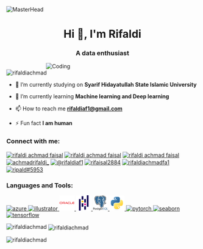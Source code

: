 ![MasterHead](https://www.sanctionscanner.com/Content/Blog/07012022_111541122051In.jpg)
<h1 align="center">Hi 👋, I'm Rifaldi</h1>
<h3 align="center">A data enthusiast</h3>
<img align="right" alt="Coding" width="400" src="https://i.pinimg.com/originals/e4/26/70/e426702edf874b181aced1e2fa5c6cde.gif">

<p align="left"> <img src="https://komarev.com/ghpvc/?username=rifaldiachmad&label=Profile%20views&color=0e75b6&style=flat" alt="rifaldiachmad" /> </p>

- 🔭 I’m currently studying on **Syarif Hidayatullah State Islamic University**

- 🌱 I’m currently learning **Machine learning and Deep learning**

- 📫 How to reach me **rifaldiaf1@gmail.com**

- ⚡ Fun fact **I am human**

<h3 align="left">Connect with me:</h3>
<p align="left">
<a href="https://linkedin.com/in/rifaldi achmad faisal" target="blank"><img align="center" src="https://raw.githubusercontent.com/rahuldkjain/github-profile-readme-generator/master/src/images/icons/Social/linked-in-alt.svg" alt="rifaldi achmad faisal" height="30" width="40" /></a>
<a href="https://stackoverflow.com/users/rifaldi achmad faisal" target="blank"><img align="center" src="https://raw.githubusercontent.com/rahuldkjain/github-profile-readme-generator/master/src/images/icons/Social/stack-overflow.svg" alt="rifaldi achmad faisal" height="30" width="40" /></a>
<a href="https://kaggle.com/rifaldi achmad faisal" target="blank"><img align="center" src="https://raw.githubusercontent.com/rahuldkjain/github-profile-readme-generator/master/src/images/icons/Social/kaggle.svg" alt="rifaldi achmad faisal" height="30" width="40" /></a>
<a href="https://instagram.com/achmadrifaldi_" target="blank"><img align="center" src="https://raw.githubusercontent.com/rahuldkjain/github-profile-readme-generator/master/src/images/icons/Social/instagram.svg" alt="achmadrifaldi_" height="30" width="40" /></a>
<a href="https://medium.com/@rifaldiaf1" target="blank"><img align="center" src="https://raw.githubusercontent.com/rahuldkjain/github-profile-readme-generator/master/src/images/icons/Social/medium.svg" alt="@rifaldiaf1" height="30" width="40" /></a>
<a href="https://www.youtube.com/c/rifaisal2884" target="blank"><img align="center" src="https://raw.githubusercontent.com/rahuldkjain/github-profile-readme-generator/master/src/images/icons/Social/youtube.svg" alt="rifaisal2884" height="30" width="40" /></a>
<a href="https://www.hackerrank.com/rifaldiachmadfa1" target="blank"><img align="center" src="https://raw.githubusercontent.com/rahuldkjain/github-profile-readme-generator/master/src/images/icons/Social/hackerrank.svg" alt="rifaldiachmadfa1" height="30" width="40" /></a>
<a href="https://discord.gg/ripald#5953" target="blank"><img align="center" src="https://raw.githubusercontent.com/rahuldkjain/github-profile-readme-generator/master/src/images/icons/Social/discord.svg" alt="ripald#5953" height="30" width="40" /></a>
</p>

<h3 align="left">Languages and Tools:</h3>
<p align="left"> <a href="https://azure.microsoft.com/en-in/" target="_blank" rel="noreferrer"> <img src="https://www.vectorlogo.zone/logos/microsoft_azure/microsoft_azure-icon.svg" alt="azure" width="40" height="40"/> </a> <a href="https://www.adobe.com/in/products/illustrator.html" target="_blank" rel="noreferrer"> <img src="https://www.vectorlogo.zone/logos/adobe_illustrator/adobe_illustrator-icon.svg" alt="illustrator" width="40" height="40"/> </a> <a href="https://www.oracle.com/" target="_blank" rel="noreferrer"> <img src="https://raw.githubusercontent.com/devicons/devicon/master/icons/oracle/oracle-original.svg" alt="oracle" width="40" height="40"/> </a> <a href="https://pandas.pydata.org/" target="_blank" rel="noreferrer"> <img src="https://raw.githubusercontent.com/devicons/devicon/2ae2a900d2f041da66e950e4d48052658d850630/icons/pandas/pandas-original.svg" alt="pandas" width="40" height="40"/> </a> <a href="https://www.postgresql.org" target="_blank" rel="noreferrer"> <img src="https://raw.githubusercontent.com/devicons/devicon/master/icons/postgresql/postgresql-original-wordmark.svg" alt="postgresql" width="40" height="40"/> </a> <a href="https://www.python.org" target="_blank" rel="noreferrer"> <img src="https://raw.githubusercontent.com/devicons/devicon/master/icons/python/python-original.svg" alt="python" width="40" height="40"/> </a> <a href="https://pytorch.org/" target="_blank" rel="noreferrer"> <img src="https://www.vectorlogo.zone/logos/pytorch/pytorch-icon.svg" alt="pytorch" width="40" height="40"/> </a> <a href="https://seaborn.pydata.org/" target="_blank" rel="noreferrer"> <img src="https://seaborn.pydata.org/_images/logo-mark-lightbg.svg" alt="seaborn" width="40" height="40"/> </a> <a href="https://www.tensorflow.org" target="_blank" rel="noreferrer"> <img src="https://www.vectorlogo.zone/logos/tensorflow/tensorflow-icon.svg" alt="tensorflow" width="40" height="40"/> </a> </p>

<p><img align="left" src="https://github-readme-stats.vercel.app/api/top-langs?username=rifaldiachmad&show_icons=true&locale=en&layout=compact" alt="rifaldiachmad" /></p>

<p>&nbsp;<img align="center" src="https://github-readme-stats.vercel.app/api?username=rifaldiachmad&show_icons=true&locale=en" alt="rifaldiachmad" /></p>

<p><img align="center" src="https://github-readme-streak-stats.herokuapp.com/?user=rifaldiachmad&" alt="rifaldiachmad" /></p>
